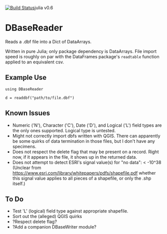 [![Build Status](https://travis-ci.org/penntaylor/DBaseReader.jl.svg?branch=master)](https://travis-ci.org/penntaylor/DBaseReader.jl)julia v0.6

# DBaseReader

Reads a .dbf file into a Dict of DataArrays.

Written in pure Julia; only package dependency is DataArrays. File import
speed is roughly on par with the DataFrames package's `readtable` function
applied to an equivalent csv.

Example Use
-----------

    using DBaseReader

    d = readdbf("path/to/file.dbf")

Known Issues
------------

* Numeric ('N'), Character ('C'), Date ('D'), and Logical ('L') field types
  are the only ones supported. Logical type is untested.
* Might not correctly import dbfs written with QGIS. There can apparently
  be some quirks of data termination in those files, but I don't have any
  specimens.
* Does not respect the delete flag that may be present on a record.
  Right now, if it appears in the file, it shows up in the returned data.
* Does not attempt to detect ESRI's signal value(s) for "no data": < -10^38
  (Unclear from https://www.esri.com/library/whitepapers/pdfs/shapefile.pdf
  whether this signal value applies to all pieces of a shapefile, or only
  the .shp itself.)


To Do
-----

* Test 'L' (logical) field type against appropriate shapefile.
* Sort out the (alleged) QGIS quirks
* ?Respect delete flag?
* ?Add a companion DBaseWriter module?
